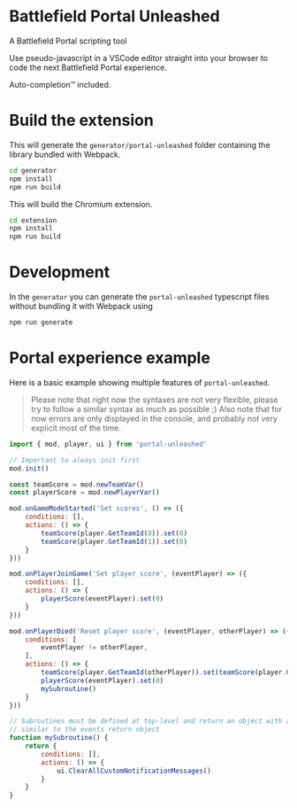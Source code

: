 # Battlefield Portal Unleashed
A Battlefield Portal scripting tool

Use pseudo-javascript in a VSCode editor straight into your browser to code the next Battlefield Portal experience.

Auto-completion™️ included.

# Build the extension

This will generate the `generator/portal-unleashed` folder containing the library bundled with Webpack.

```bash
cd generator
npm install
npm run build
```

This will build the Chromium extension.

```bash
cd extension
npm install
npm run build
```

# Development

In the `generator` you can generate the `portal-unleashed` typescript files without bundling it with Webpack using

```bash
npm run generate
```

# Portal experience example

Here is a basic example showing multiple features of `portal-unleashed`.

> Please note that right now the syntaxes are not very flexible, please try to follow a similar syntax as much as possible ;)
> Also note that for now errors are only displayed in the console, and probably not very explicit most of the time.

```js
import { mod, player, ui } from 'portal-unleashed'

// Important to always init first
mod.init()

const teamScore = mod.newTeamVar()
const playerScore = mod.newPlayerVar()

mod.onGameModeStarted('Set scores', () => ({
    conditions: [],
    actions: () => {
        teamScore(player.GetTeamId(0)).set(0)
        teamScore(player.GetTeamId(1)).set(0)
    }
}))

mod.onPlayerJoinGame('Set player score', (eventPlayer) => ({
    conditions: [],
    actions: () => {
        playerScore(eventPlayer).set(0)
    }
}))

mod.onPlayerDied('Reset player score', (eventPlayer, otherPlayer) => ({
    conditions: [
        eventPlayer != otherPlayer,
    ],
    actions: () => {
        teamScore(player.GetTeamId(otherPlayer)).set(teamScore(player.GetTeamId(otherPlayer)).get() + playerScore(eventPlayer).get())
        playerScore(eventPlayer).set(0)
        mySubroutine()
    }
}))

// Subroutines must be defined at top-level and return an object with array `conditions` and lambda `actions`
// similar to the events return object
function mySubroutine() {
    return {
        conditions: [],
        actions: () => {
            ui.ClearAllCustomNotificationMessages()
        }
    }
}
```